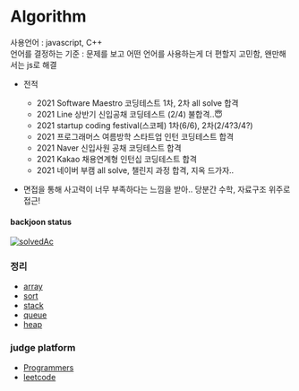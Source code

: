 # Algorithm

사용언어 : javascript, C++<br>
언어를 결정하는 기준 : 문제를 보고 어떤 언어를 사용하는게 더 편할지 고민함, 왠만해서는 js로 해결

- 전적
    - 2021 Software Maestro 코딩테스트 1차, 2차 all solve 합격
    - 2021 Line 상반기 신입공채 코딩테스트 (2/4) 불합격..😇
    - 2021 startup coding festival(스코페) 1차(6/6), 2차(2/4?3/4?)
    - 2021 프로그래머스 여름방학 스타트업 인턴 코딩테스트 합격
    - 2021 Naver 신입사원 공채 코딩테스트 합격
    - 2021 Kakao 채용연계형 인턴십 코딩테스트 합격
    - 2021 네이버 부캠 all solve, 챌린지 과정 합격, 지옥 드가자..

- 면접을 통해 사고력이 너무 부족하다는 느낌을 받아.. 당분간 수학, 자료구조 위주로 접근!

#### backjoon status
[![solvedAc](http://mazassumnida.wtf/api/v2/generate_badge?boj=jh0956)](https://solved.ac/jh0956)

### 정리
- [array](./Doc/array.md)
- [sort](./Doc/sort.md)
- [stack](./Doc/stack.js)
- [queue](./Doc/queue.js)
- [heap](./Doc/heap.js)

### judge platform
- [Programmers](./programmers.md)
- [leetcode](./leetcode.md)
